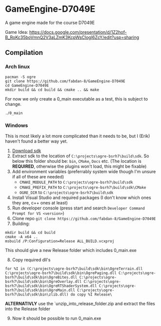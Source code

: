 # GameEngine-D7049E

A game engine made for the course D7049E

Game Idea: https://docs.google.com/presentation/d/1Z2hof-B_RoKc35boVmnQ2V3aLZmK3KcpWsClogI6ZcY/edit?usp=sharing

## Compilation
### Arch linux
```
pacman -S ogre
git clone https://github.com/fabdan-8/GameEngine-D7049E
cd GameEngine-D7049E
mkdir build && cd build && cmake .. && make
```
For now we only create a 0_main executable as a test, this is subject to change.
```
./0_main
```

### Windows
This is most likely a lot more complicated than it needs to be, but I (Erik) haven't found a better way yet.
1. [Download sdk](https://dl.cloudsmith.io/public/ogrecave/ogre/raw/versions/v13.6.4/ogre-sdk-v13.6.4-msvc141-x64.zip)
2. Extract sdk to the location of `C:\projects\ogre-bsrh7\build\sdk`. So below this folder should be: `bin`, `CMake`, `Docs` etc. (The location is **REQUIRED**, otherwise the plugins won't load, this might be fixable)
3. Add environment variables (preferrably system wide though I'm unsure if all of these are needed) 
   - `CMAKE_MODULE_PATH` to `C:\projects\ogre-bsrh7\build\sdk`
   - `CMAKE_PREFIX_PATH` to `C:\projects\ogre-bsrh7\build\sdk\CMake`
   - `OGRE_DIR` to `C:\projects\ogre-bsrh7\build\sdk`
4. Install Visual Studio and required packages (I don't know which ones they are, c++ ones at least)
5. Run developer console (press start and search `Developer Command Prompt for VS <version>`)
6. Clone repo `git clone https://github.com/fabdan-8/GameEngine-D7049E`
7. Building:
  ```
  mkdir build && cd build
  cmake -A x64 ..
  msbuild /P:Configuration=Release ALL_BUILD.vcxproj
  ```
  This should give a new Release folder which includes 0_main.exe
  
8. Copy required dll's
  ```
  for %I in (C:\projects\ogre-bsrh7\build\sdk\bin\OgreTerrain.dll C:\projects\ogre-bsrh7\build\sdk\bin\OgrePaging.dll C:\projects\ogre-bsrh7\build\sdk\bin\OgreBites.dll C:\projects\ogre-bsrh7\build\sdk\bin\OgreOverlay.dll C:\projects\ogre-bsrh7\build\sdk\bin\OgreRTShaderSystem.dll C:\projects\ogre-bsrh7\build\sdk\bin\OgreMain.dll C:\projects\ogre-bsrh7\build\sdk\bin\zlib.dll) do copy %I Release\
  ```
  **ALTERNATIVLY** use the `unzip_into_release_folder.zip and extract the files into the Release folder

9. Now it should be possible to run 0_main.exe

